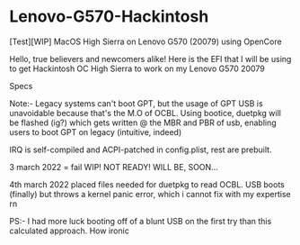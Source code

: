 # Lenovo-G570-Hackintosh
[Test][WIP] MacOS High Sierra on Lenovo G570 (20079) using OpenCore 

Hello, true believers and newcomers alike!
Here is the EFI that I will be using to get Hackintosh OC High Sierra to work on my Lenovo G570 20079

Specs <here/>

Note:- 
Legacy systems can't boot GPT, but the usage of GPT USB is unavoidable because that's the M.O of OCBL.
Using bootice, duetpkg will be flashed (ig?) which gets written @ the MBR and PBR of usb, enabling users to boot GPT on legacy
(intuitive, indeed)

IRQ is self-compiled and ACPI-patched in config.plist, rest are prebuilt.

3 march 2022 = fail
WIP! NOT READY! WILL BE, SOON...

4th march 2022
placed files needed for duetpkg to read OCBL.
USB boots (finally) but throws a kernel panic error, which i cannot fix with my expertise rn

PS:- I had more luck booting off of a blunt USB on the first try than this calculated approach. How ironic 
